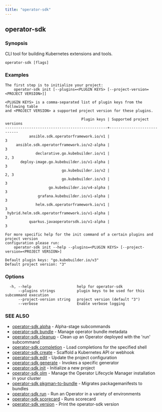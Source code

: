 ```yaml
---
title: "operator-sdk"
---
```

## operator-sdk



### Synopsis

CLI tool for building Kubernetes extensions and tools.


```
operator-sdk [flags]
```

### Examples

```
The first step is to initialize your project:
    operator-sdk init [--plugins=<PLUGIN KEYS> [--project-version=<PROJECT VERSION>]]

<PLUGIN KEYS> is a comma-separated list of plugin keys from the following table
and <PROJECT VERSION> a supported project version for these plugins.

                                   Plugin keys | Supported project versions
-----------------------------------------------+----------------------------
           ansible.sdk.operatorframework.io/v1 |                          3
     ansible.sdk.operatorframework.io/v2-alpha |                          3
              declarative.go.kubebuilder.io/v1 |                       2, 3
       deploy-image.go.kubebuilder.io/v1-alpha |                          3
                          go.kubebuilder.io/v2 |                       2, 3
                          go.kubebuilder.io/v3 |                          3
                    go.kubebuilder.io/v4-alpha |                          3
               grafana.kubebuilder.io/v1-alpha |                          3
              helm.sdk.operatorframework.io/v1 |                          3
 hybrid.helm.sdk.operatorframework.io/v1-alpha |                          3
           quarkus.javaoperatorsdk.io/v1-alpha |                          3

For more specific help for the init command of a certain plugins and project version
configuration please run:
    operator-sdk init --help --plugins=<PLUGIN KEYS> [--project-version=<PROJECT VERSION>]

Default plugin keys: "go.kubebuilder.io/v3"
Default project version: "3"

```

### Options

```
  -h, --help                     help for operator-sdk
      --plugins strings          plugin keys to be used for this subcommand execution
      --project-version string   project version (default "3")
      --verbose                  Enable verbose logging
```

### SEE ALSO

* [operator-sdk alpha](../operator-sdk_alpha)	 - Alpha-stage subcommands
* [operator-sdk bundle](../operator-sdk_bundle)	 - Manage operator bundle metadata
* [operator-sdk cleanup](../operator-sdk_cleanup)	 - Clean up an Operator deployed with the 'run' subcommand
* [operator-sdk completion](../operator-sdk_completion)	 - Load completions for the specified shell
* [operator-sdk create](../operator-sdk_create)	 - Scaffold a Kubernetes API or webhook
* [operator-sdk edit](../operator-sdk_edit)	 - Update the project configuration
* [operator-sdk generate](../operator-sdk_generate)	 - Invokes a specific generator
* [operator-sdk init](../operator-sdk_init)	 - Initialize a new project
* [operator-sdk olm](../operator-sdk_olm)	 - Manage the Operator Lifecycle Manager installation in your cluster
* [operator-sdk pkgman-to-bundle](../operator-sdk_pkgman-to-bundle)	 - Migrates packagemanifests to bundles
* [operator-sdk run](../operator-sdk_run)	 - Run an Operator in a variety of environments
* [operator-sdk scorecard](../operator-sdk_scorecard)	 - Runs scorecard
* [operator-sdk version](../operator-sdk_version)	 - Print the operator-sdk version

